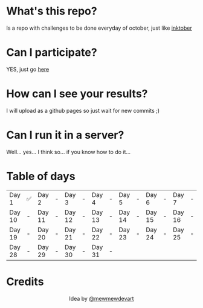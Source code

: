 # What's this repo?
 
Is a repo with challenges to be done everyday of october, just like
<a href=https://inktober.com>
  inktober
</a>

# Can I participate?

YES, just go
<a href=https://github.com/andreyvdl/CSStober2023/main/README.md#credits>
  here
</a>

# How can I see your results?

I will upload as a github pages so just wait for new commits ;)

# Can I run it in a server?

Well... yes... I think so... if you know how to do it...

# Table of days

<table>
  <tr>
    <td>Day 1</td>
    <td>✅</td>
    <td>Day 2</td>
    <td>-</td>
    <td>Day 3</td>
    <td>-</td>
    <td>Day 4</td>
    <td>-</td>
    <td>Day 5</td>
    <td>-</td>
    <td>Day 6</td>
    <td>-</td>
    <td>Day 7</td>
    <td>-</td>
    <td>Day 8</td>
    <td>-</td>
    <td>Day 9</td>
    <td>-</td>
  <tr>
    <td>Day 10</td>
    <td>-</td>
    <td>Day 11</td>
    <td>-</td>
    <td>Day 12</td>
    <td>-</td>
    <td>Day 13</td>
    <td>-</td>
    <td>Day 14</td>
    <td>-</td>
    <td>Day 15</td>
    <td>-</td>
    <td>Day 16</td>
    <td>-</td>
    <td>Day 17</td>
    <td>-</td>
    <td>Day 18</td>
    <td>-</td>
  </tr>
  <tr>
    <td>Day 19</td>
    <td>-</td>
    <td>Day 20</td>
    <td>-</td>
    <td>Day 21</td>
    <td>-</td>
    <td>Day 22</td>
    <td>-</td>
    <td>Day 23</td>
    <td>-</td>
    <td>Day 24</td>
    <td>-</td>
    <td>Day 25</td>
    <td>-</td>
    <td>Day 26</td>
    <td>-</td>
    <td>Day 27</td>
    <td>-</td>
  </tr>
  <tr>
    <td>Day 28</td>
    <td>-</td>
    <td>Day 29</td>
    <td>-</td>
    <td>Day 30</td>
    <td>-</td>
    <td>Day 31</td>
    <td>-</td>
  </tr>
</table>

# Credits

<div align=center>
  <p>
    Idea by
    <a href=https://github.com/mewmewdevart>
      @mewmewdevart
    </a>
  </p>
</div>
